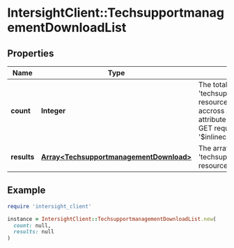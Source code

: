 # IntersightClient::TechsupportmanagementDownloadList

## Properties

| Name | Type | Description | Notes |
| ---- | ---- | ----------- | ----- |
| **count** | **Integer** | The total number of &#39;techsupportmanagement.Download&#39; resources matching the request, accross all pages. The &#39;Count&#39; attribute is included when the HTTP GET request includes the &#39;$inlinecount&#39; parameter. | [optional] |
| **results** | [**Array&lt;TechsupportmanagementDownload&gt;**](TechsupportmanagementDownload.md) | The array of &#39;techsupportmanagement.Download&#39; resources matching the request. | [optional] |

## Example

```ruby
require 'intersight_client'

instance = IntersightClient::TechsupportmanagementDownloadList.new(
  count: null,
  results: null
)
```

